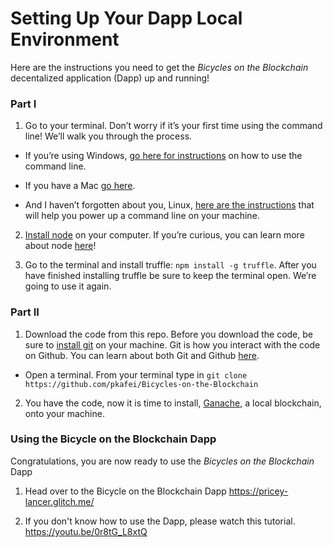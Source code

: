 # Setting Up Your Dapp Local Environment

Here are the instructions you need to get the *Bicycles on the Blockchain* decentalized application (Dapp) up and running!




### Part I

1.  Go to your terminal. Don’t worry if it’s your first time using the command line! We’ll walk you through the process. 

* If you’re using Windows, [go here for instructions](https://www.lifewire.com/how-to-open-command-prompt-2618089) on how to use the command line. 

* If you have a Mac [go here](http://blog.teamtreehouse.com/introduction-to-the-mac-os-x-command-line).

* And I haven’t forgotten about you, Linux, [here are the instructions](http://blog.teamtreehouse.com/introduction-to-the-mac-os-x-command-line) that will help you power up a command line on your machine.


2. [Install node](https://nodejs.org/en/download/) on your computer. If you’re curious, you can learn more about node [here](https://www.codecademy.com/articles/what-is-node)!


3. Go to the terminal and install truffle: `npm install -g truffle`. After you have finished      installing truffle be sure to keep the terminal open. We’re going to use it again.


### Part II

1. Download the code from this repo. Before you download the code, be sure to [install git](https://git-scm.com/downloads) on your machine. Git is how you interact with the code on Github. You can learn about both Git and Github [here](https://www.codefellows.org/blog/git-and-github-what-s-the-difference/).

* Open a terminal. From your terminal type in `git clone https://github.com/pkafei/Bicycles-on-the-Blockchain`

2. You have the code, now it is time to install, [Ganache](http://truffleframework.com/ganache/), a local blockchain, onto your machine.

### Using the Bicycle on the Blockchain Dapp

Congratulations, you are now ready to use the *Bicycles on the Blockchain* Dapp

1. Head over to the Bicycle on the Blockchain Dapp
https://pricey-lancer.glitch.me/

2. If you don't know how to use the Dapp, please watch this tutorial. https://youtu.be/0r8tG_L8xtQ


